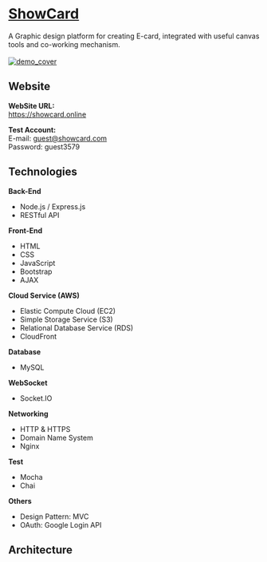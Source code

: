 # [ShowCard](https://showcard.online/ "ShowCard") #
A Graphic design platform for creating E-card, integrated with useful canvas tools and co-working mechanism.
<br><br/>
[![demo_cover](https://d20bzyreixm85i.cloudfront.net/demo/demo.gif "demo")](https://d20bzyreixm85i.cloudfront.net/demo/demo.gif "demo")
<br>
## Website ##
**WebSite URL:**<br>
https://showcard.online <br>

**Test Account:** <br>
E-mail: guest@showcard.com<br>
Password: guest3579
## Technologies ##
**Back-End**
- Node.js / Express.js
- RESTful API

**Front-End**
- HTML
- CSS
- JavaScript
- Bootstrap
- AJAX

**Cloud Service (AWS)**
- Elastic Compute Cloud (EC2)
- Simple Storage Service (S3)
- Relational Database Service (RDS)
- CloudFront

**Database**
- MySQL

**WebSocket** 
- Socket.IO

**Networking** 
- HTTP & HTTPS
- Domain Name System
- Nginx

**Test** 
- Mocha
- Chai

**Others** 
- Design Pattern: MVC
- OAuth: Google Login API
## Architecture
